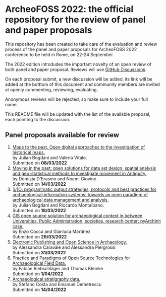 # ArcheoFOSS 2022: the official repository for the review of panel and paper proposals

This repository has been created to take care of the evaluation and review process of the panel and paper proposals for ArcheoFOSS 2022 conference to be held in Rome, on 22-24 September.

The 2022 edition introdudes the important novelty of an open review of both panel and paper proposal. Reviews will use [GitHub Discussions](https://github.com/archeofoss/af2022/discussions).

On each proposal submit, a new discussion will be added, its link will be added at the botttom of this document and community members are invited at openly commenting, reviewing, evaluating.

Anonymous reviews will be rejected, so make sure to include your full name.

This README file will be updated with the list of the available proposal, each pointing to the discussion.

## Panel proposals available for review
1. [Maps to the past. Open digital approaches to the investigation of historical maps.](https://github.com/archeofoss/archeofoss2022/discussions/1)  
by Julian Bogdani and Valeria Vitale.  
Submitted on **08/03/2022**  
1. [Moving in the past: open solutions for data set design, spatial analysis and geo-statistical methods to investigate movement in Antiquity.](https://github.com/archeofoss/archeofoss2022/discussions/3)  
by Domizia D'Erasmo and Noemi Giovino.  
Submitted on **14/03/2022**
1. [[i/]O: programmatic output strategies, protocols and best practices for archaeological information systems: towards an open paradigm of archaeological data management and analysis.](https://github.com/archeofoss/archeofoss2022/discussions/4)  
by Julian Bogdani and Riccardo Montalbano.  
Submitted on **18/03/2022**
1. [GIS open source solution for archaeological context in between Universities, Public Administration, societies, research center: pyArchInit case.](https://github.com/archeofoss/archeofoss2022/discussions/5)  
by Enzo Cocca and Gianluca Martinez  
Submitted on **29/03/2022**
1. [Electronic Publishing and Open Science in Archaeology.](https://github.com/archeofoss/archeofoss2022/discussions/6)  
by Alessandra Caravale and Alessandra Piergrossi  
Submitted on **31/03/2022**
1. [Practice and Paradigms of Open Source Technologies for Archaeological Field Data.](https://github.com/archeofoss/archeofoss2022/discussions/7)  
by Fabian Riebschläger and Thomas Kleinke  
Submitted on **1/04/2022**
1. [Archaeological stratigraphy data.](https://github.com/archeofoss/archeofoss2022/discussions/8)  
by Stefano Costa and Emanuel Demetrescu   
Submitted on **14/04/2022**
